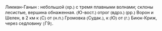 ---
---

Ликман-Ганын
: небольшой ⦅хр.⦆ с тремя плавными волнами; склоны лесистые, вершина обнаженная. ⦅Ю-вост.⦆ отрог ⦅вдрз.⦆ ⦅рр.⦆ Ворон и Шелен, в 2 км к ⦅С⦆ от ⦅н.п.⦆ Громовка ⦅Судак.⦆, к ⦅Ю⦆ от ⦅г.⦆ Биюк-Криж, через седловину ⦃Г9⦄.
